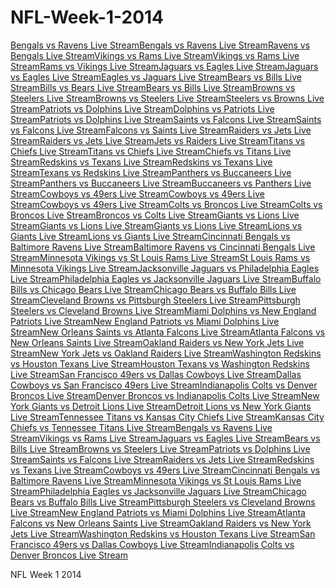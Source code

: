 NFL-Week-1-2014
===============
<p><a href="http://www.survivorstruths.org/bengalsravens">Bengals vs Ravens Live Stream</a><a href="http://www.summitcountygop.com/bengalsravens">Bengals vs Ravens Live Stream</a><a href="http://www.nfg.org/ravensbengals">Ravens vs Bengals Live Stream</a><a href="http://www.survivorstruths.org/vikingsrams">Vikings vs Rams Live Stream</a><a href="http://www.summitcountygop.com/vikingsrams">Vikings vs Rams Live Stream</a><a href="http://www.nfg.org/ramsvikings">Rams vs Vikings Live Stream</a><a href="http://www.survivorstruths.org/jaguarseagles">Jaguars vs Eagles Live Stream</a><a href="http://www.summitcountygop.com/jaguarseagles">Jaguars vs Eagles Live Stream</a><a href="http://www.nfg.org/eaglesjaguars">Eagles vs Jaguars Live Stream</a><a href="http://www.nfg.org/bearsbills">Bears vs Bills Live Stream</a><a href="http://www.summitcountygop.com/billsbears">Bills vs Bears Live Stream</a><a href="http://www.survivorstruths.org/bearsbills">Bears vs Bills Live Stream</a><a href="http://www.survivorstruths.org/brownsteelers">Browns vs Steelers Live Stream</a><a href="http://www.summitcountygop.com/brownsteelers">Browns vs Steelers Live Stream</a><a href="http://www.nfg.org/steelersbrowns">Steelers vs Browns Live Stream</a><a href="http://www.survivorstruths.org/patriotsdolphins">Patriots vs Dolphins Live Stream</a><a href="http://www.summitcountygop.com/dolphinspatriots">Dolphins vs Patriots Live Stream</a><a href="http://www.survivorstruths.org/patriotsdolphins">Patriots vs Dolphins Live Stream</a><a href="http://www.survivorstruths.org/saintsfalcons">Saints vs Falcons Live Stream</a><a href="http://www.summitcountygop.com/saintsfalcons">Saints vs Falcons Live Stream</a><a href="http://www.nfg.org/falconsaints">Falcons vs Saints Live Stream</a><a href="http://www.survivorstruths.org/raidersjets">Raiders vs Jets Live Stream</a><a href="http://www.summitcountygop.com/raidersjets">Raiders vs Jets Live Stream</a><a href="http://www.nfg.org/jetsraiders">Jets vs Raiders Live Stream</a><a href="http://www.survivorstruths.org/titanschiefs">Titans vs Chiefs Live Stream</a><a href="http://www.summitcountygop.com/titanschiefs">Titans vs Chiefs Live Stream</a><a href="http://www.nfg.org/chiefstitans">Chiefs vs Titans Live Stream</a><a href="http://www.survivorstruths.org/redskinstexans">Redskins vs Texans Live Stream</a><a href="http://www.summitcountygop.com/redkinstexans">Redskins vs Texans Live Stream</a><a href="http://www.nfg.org/texansredskins">Texans vs Redskins Live Stream</a><a href="http://www.survivorstruths.org/panthersbuccaneers">Panthers vs Buccaneers Live Stream</a><a href="http://www.summitcountygop.com/panthersbuccs">Panthers vs Buccaneers Live Stream</a><a href="http://www.nfg.org/buccspanthers">Buccaneers vs Panthers Live Stream</a><a href="http://www.survivorstruths.org/cowboys49ers">Cowboys vs 49ers Live Stream</a><a href="http://www.summitcountygop.com/cowboys49ers">Cowboys vs 49ers Live Stream</a><a href="http://www.nfg.org/49erscowboys">Cowboys vs 49ers Live Stream</a><a href="http://www.survivorstruths.org/coltsbroncos">Colts vs Broncos Live Stream</a><a href="http://www.summitcountygop.com/coltsbroncos">Colts vs Broncos Live Stream</a><a href="http://www.nfg.org/broncoscolts">Broncos vs Colts Live Stream</a><a href="http://www.survivorstruths.org/giantslions">Giants vs Lions Live Stream</a><a href="http://www.summitcountygop.com/giantslions">Giants vs Lions Live Stream</a><a href="http://www.nfg.org/giantslions">Giants vs Lions Live Stream</a><a href="http://www.nfg.org/lionsgiants">Lions vs Giants Live Stream</a><a href="http://www.summitcountygop.com/lionsgiants">Lions vs Giants Live Stream</a><a href="http://www.hopeforpaws.org/cincinatibaltimore">Cincinnati Bengals vs Baltimore Ravens Live Stream</a><a href="http://www.morganfordc.com/baltimorecincinati">Baltimore Ravens vs Cincinnati Bengals Live Stream</a><a href="http://www.hopeforpaws.org/minnesotastlouis">Minnesota Vikings vs St Louis Rams Live Stream</a><a href="http://www.morganfordc.com/stlouisminnesota">St Louis Rams vs Minnesota Vikings Live Stream</a><a href="http://www.hopeforpaws.org/jacksonvillephiladelphia">Jacksonville Jaguars vs Philadelphia Eagles Live Stream</a><a href="http://www.morganfordc.com/philadelphiajacksonville">Philadelphia Eagles vs Jacksonville Jaguars Live Stream</a><a href="http://www.morganfordc.com/buffalochicago">Buffalo Bills vs Chicago Bears Live Stream</a><a href="http://www.hopeforpaws.org/chicagobuffalo">Chicago Bears vs Buffalo Bills Live Stream</a><a href="http://www.hopeforpaws.org/clevelandpittsburgh">Cleveland Browns vs Pittsburgh Steelers Live Stream</a><a href="http://www.morganfordc.com/pittsburghcleveland">Pittsburgh Steelers vs Cleveland Browns Live Stream</a><a href="http://www.morganfordc.com/miaminew">Miami Dolphins vs New England Patriots Live Stream</a><a href="http://www.hopeforpaws.org/englandmiami">New England Patriots vs Miami Dolphins Live Stream</a><a href="http://www.hopeforpaws.org/newatlanta">New Orleans Saints vs Atlanta Falcons Live Stream</a><a href="http://www.morganfordc.com/atlantaorleans">Atlanta Falcons vs New Orleans Saints Live Stream</a><a href="http://www.hopeforpaws.org/oaklandyork">Oakland Raiders vs New York Jets Live Stream</a><a href="http://www.morganfordc.com/newoakland">New York Jets vs Oakland Raiders Live Stream</a><a href="http://www.hopeforpaws.org/washingtonhouston">Washington Redskins vs Houston Texans Live Stream</a><a href="http://www.morganfordc.com/houstonwashington">Houston Texans vs Washington Redskins Live Stream</a><a href="http://www.hopeforpaws.org/sandallas">San Francisco 49ers vs Dallas Cowboys Live Stream</a><a href="http://www.morganfordc.com/dallasfrancisco">Dallas Cowboys vs San Francisco 49ers Live Stream</a><a href="http://www.hopeforpaws.org/indianapolisdenver">Indianapolis Colts vs Denver Broncos Live Stream</a><a href="http://www.morganfordc.com/denverindianapolis">Denver Broncos vs Indianapolis Colts Live Stream</a><a href="http://www.hopeforpaws.org/yorkdetroit">New York Giants vs Detroit Lions Live Stream</a><a href="http://www.morganfordc.com/detroitnew">Detroit Lions vs New York Giants Live Stream</a><a href="http://www.hopeforpaws.org/tennesseekansas">Tennessee Titans vs Kansas City Chiefs Live Stream</a><a href="http://www.morganfordc.com/kansastennessee">Kansas City Chiefs vs Tennessee Titans Live Stream</a><a href="http://www.red-gate.com/MessageBoard/viewtopic.php?t=32980">Bengals vs Ravens Live Stream</a><a href="http://www.red-gate.com/MessageBoard/viewtopic.php?t=32987">Vikings vs Rams Live Stream</a><a href="http://www.red-gate.com/MessageBoard/viewtopic.php?t=33001">Jaguars vs Eagles Live Stream</a><a href="http://www.red-gate.com/MessageBoard/viewtopic.php?t=33011">Bears vs Bills Live Stream</a><a href="http://www.red-gate.com/MessageBoard/viewtopic.php?t=33019">Browns vs Steelers Live Stream</a><a href="http://www.red-gate.com/MessageBoard/viewtopic.php?t=33025">Patriots vs Dolphins Live Stream</a><a href="http://www.red-gate.com/MessageBoard/viewtopic.php?t=33033">Saints vs Falcons Live Stream</a><a href="http://www.red-gate.com/MessageBoard/viewtopic.php?t=33038">Raiders vs Jets Live Stream</a><a href="http://www.red-gate.com/MessageBoard/viewtopic.php?t=33049">Redskins vs Texans Live Stream</a><a href="http://www.red-gate.com/MessageBoard/viewtopic.php?t=33056">Cowboys vs 49ers Live Stream</a><a href="http://www.survivorstruths.org/cincinnatibengals">Cincinnati Bengals vs Baltimore Ravens Live Stream</a><a href="http://www.survivorstruths.org/minnesotavikings">Minnesota Vikings vs St Louis Rams Live Stream</a><a href="http://www.survivorstruths.org/philadelphiaeagles">Philadelphia Eagles vs Jacksonville Jaguars Live Stream</a><a href="http://www.survivorstruths.org/chicagobears">Chicago Bears vs Buffalo Bills Live Stream</a><a href="http://www.survivorstruths.org/pittsburghsteelers">Pittsburgh Steelers vs Cleveland Browns Live Stream</a><a href="http://www.survivorstruths.org/newenglandpatriots">New England Patriots vs Miami Dolphins Live Stream</a><a href="http://www.survivorstruths.org/atlantafalcons">Atlanta Falcons vs New Orleans Saints Live Stream</a><a href="http://www.survivorstruths.org/oaklandraiders">Oakland Raiders vs New York Jets Live Stream</a><a href="http://www.survivorstruths.org/washingtonredskins">Washington Redskins vs Houston Texans Live Stream</a><a href="http://www.survivorstruths.org/francisco49ers">San Francisco 49ers vs Dallas Cowboys Live Stream</a><a href="http://www.survivorstruths.org/indianapoliscolts">Indianapolis Colts vs Denver Broncos Live Stream</a></p>
NFL Week 1 2014
